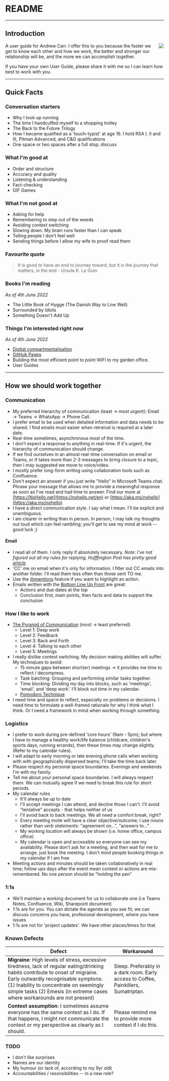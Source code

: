 # README
---
## Introduction
<img align="right" src="https://user-images.githubusercontent.com/26958886/170279034-4abdc690-d43c-4412-b9c3-76c4c763986e.jpg">

A user guide for Andrew Carr.  I offer this to you because the faster we get to know each other and how we work, the better and stronger our relationship will be, and the more we can accomplish together.

If you have your own User Guide, please share it with me so I can learn how best to work with you.


---

## Quick Facts

### Conversation starters

* Why I took up running
* The time I handcuffed myself to a shopping trolley
* The Back to the Future Trilogy
* How I became qualified as a 'touch-typist' at age 16.  I hold RSA I, II and III, Pitman Advanced, and C&G qualifications
* One space or two spaces after a full stop; discuss

### What I'm good at
* Order and structure
* Accuracy and quality
* Listening & understanding
* Fact-checking
* GIF Games

### What I'm not good at
* Asking for help
* Remembering to step out of the weeds
* Avoiding context switching
* Slowing down. My brain runs faster than I can speak
* Telling people I don't feel well
* Sending things before I allow my wife to proof read them

### Favourite quote
> It is good to have an end to journey toward; but it is the journey that matters, in the end - Ursula K. Le Guin

### Books I'm reading
_As of 4th June 2022_
* The Little Book of Hygge (The Danish Way to Live Well)
* Surrounded by Idiots
* Something Doesn't Add Up

### Things I'm interested right now
_As of 4th June 2022_
* [Digital compartmentalisation](https://medium.com/codex/everyone-should-implement-digital-compartmentalization-e1cc45395db2)
* [GitHub Pages](https://docs.github.com/en/pages/quickstart "GitHub Pages Quick Start")
* Building the most efficient point to point WiFi to my garden office. 
* User Guides

---

## How we should work together

### Communication

* My preferred hierarchy of communication (least → most urgent): Email → Teams → WhatsApp → Phone Call.
* I prefer email to be used when detailed information and data needs to be shared.  I find emails must easier when retreival is required at a later date.
* Real-time sometimes, asynchronous most of the time.
* I don't expect a response to anything in real-time. If it's urgent, the hierarchy of communication should change.
* If we find ourselves in an almost real-time conversation on email or Teams, or if takes more than 2-3 messages to bring closure to a topic, then I may suggested we move to voice/video.
* I mostly prefer long-form writing using collaboration tools such as Confluence.
* Don't expect an answer if you just write "Hello" in Microsoft Teams chat. Phrase your message that allows me to provide a meaningful response as soon as I've read and had time to answer.  Find our more at [https://NoHello.net](https://nohello.net/en) or [https://aka.ms/nohello](https://aka.ms/nohello)
* I have a direct communication style.  I say what I mean.  I'll be explicit and unambiguous.
* I am clearer in writing than in person. In person, I may talk my thoughts out loud which can feel rambling; you'll get to see my mind at work -- good luck ;)

#### Email
* I read all of them.  I only reply if absolutely necessary.  _Note: I've not figured out all my rules for replying, Hufffington Post has pretty good [article](https://www.huffingtonpost.co.uk/entry/when-stop-replying-email_l_619bfd74e4b0f398af09184e)_ 
* 'CC' me on email when it's only for information.  I filter out CC emails into another folder.  I'll read them less often than those sent TO me.  
* Use the [@mentions](https://support.microsoft.com/en-us/office/use-mentions-to-get-someone-s-attention-90701709-5dc1-41c7-aa48-b01d4a46e8c7) feature if you want to highlight an action.
* Emails written with the [Bottom Line Up Front](https://www.linkedin.com/pulse/deliver-bottom-line-up-front-andrew-james-carr/ "Deliver the Bottom Line Up Front") are great:
  * Actions and due dates at the top
  * Conclusion first, main points, then facts and data to support the conclusion

### How I like to work
* [The Pyramid of Communication](https://nozbe.com/blog/communication-pyramid/) (most → least preferred) 
  * Level 1: Deep work
  * Level 2: Feedback
  * Level 3: Back and Forth
  * Level 4: Talking to each other
  * Level 5: Meetings
* I really dislike context switching. My decision making abilities will suffer.  My technqiues to avoid:
  * 15 minute gaps between short(er) meetings → it provides me time to reflect / decompress.
  * Task batching: Grouping and performing similar tasks together.
  * Time blocking: Dividing my day into blocks, such as 'meetings', 'email', and 'deep work'. I'll block out time in my calendar.
  * [Pomodoro Technique](https://pomofocus.io/)
* I need time and space to reflect, especially on problems or decisions.  I need time to formulate a well-framed rationale for why I think what I think.  Or I need a framework in mind when working through something.

### Logistics
* I prefer to work during pre-defined 'core hours' (9am - 5pm); but where I have to manage a healthy work/life balance (childcare, children's sports days, running errands), then these times may change slightly. (Refer to my calendar rules).
* I will adapt to early morning or late evening phone calls when working with with geographically dispersed teams;  I'll take the time back later.
* Please respect my personal space boundaries. Evenings and weekends I'm with my family.
* Tell me about your personal space boundaries.  I will always respect them.  We can mutually agree if we need to break this rule for short periods.
* My calendar rules
  * It'll always be up to date
  * I'll accept meetings I can attend, and decline those I can't.  I'll avoid "tentative" accepts - that helps neither of us
  * I'll avoid back to back meetings.  We all need a comfort break, right?
  * Every meeting invite will have a clear objective/outcome;  I use _nouns_ rather than _verb statements_: "agreement on...", "answers to..."
  * My working location will always be shown (i.e. home office, campus office)
  * My calendar is open and accessible so everyone can see my availability. Please don't ask for a meeting, and then wait for me to arrange; just book the meeting. I don't mind people booking things in my calendar if I am free
* Meeting actions and minutes should be taken collaboratively in real time; follow ups days after the event mean context or actions are mis-remembered.  No one person should be "holding the pen"

### 1:1s
* We'll maintain a working document for us to collaborate one (i.e Teams Notes, Confluence, Wiki, Sharepoint document)
* 1:1s are for you.  You can dictate the agenda as you see fit; we can discuss concerns you have, profesional development, where you have issues
* 1:1s are not for 'project updates'.  We have other places/times for that

### Known Defects

| Defect      | Workaround  |
| ----------- | ----------- |
| **Migraine**:  High levels of stress, excessive tiredness, lack of regular eating/drinking habits contribute to onset of migraine. Early outwardly recognisable symptons: (1) Inability to concentrate on seemingly simple tasks (2) Emesis (in extreme cases where workarounds are not present) | Sleep. Preferably in a dark room.  Early access to Coffee, Painkillers, Sumatriptan.|
| **Context assumption**:  I sometimes assume everyone has the same context as I do. If that happens, I might not communicate the context or my perspective as clearly as I should.| Please remind me to provide more context if I do this. |

### TODO
* I don't like surprises
* Names are our identity
* My humour (or lack of, according to my 9yr old)
* Accountabilities / resonsibilities -- in a new role?


